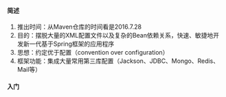 #### 简述

1. 推出时间：从Maven仓库的时间看是2016.7.28
2. 目的：摆脱大量的XML配置文件以及复杂的Bean依赖关系，快速、敏捷地开发新一代基于Spring框架的应用程序
3. 思想：约定优于配置（convention over configuration）
4. 框架功能：集成大量常用第三库配置（Jackson、JDBC、Mongo、Redis、Mail等）

#### 入门

